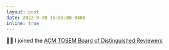 ```yaml
---
layout: post
date: 2022-9-20 15:59:00-0400
inline: true
---
```


:man_technologist: I joined the [ACM TOSEM Board of Distinguished Reviewers](https://dl.acm.org/journal/tosem/distinguished-reviewers-board)